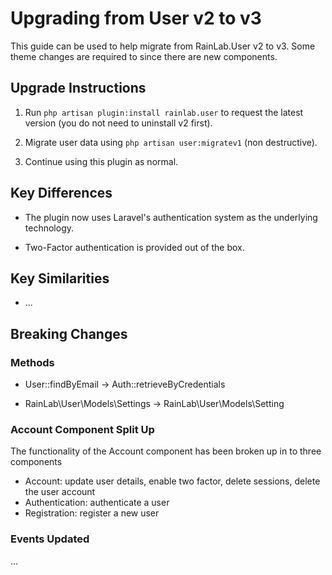 # Upgrading from User v2 to v3

This guide can be used to help migrate from RainLab.User v2 to v3. Some theme changes are required to since there are new components.

## Upgrade Instructions

1. Run `php artisan plugin:install rainlab.user` to request the latest version (you do not need to uninstall v2 first).

1. Migrate user data using `php artisan user:migratev1` (non destructive).

1. Continue using this plugin as normal.

## Key Differences

- The plugin now uses Laravel's authentication system as the underlying technology.

- Two-Factor authentication is provided out of the box.

## Key Similarities

- ...

## Breaking Changes

### Methods

- User::findByEmail → Auth::retrieveByCredentials

- RainLab\User\Models\Settings → RainLab\User\Models\Setting

### Account Component Split Up

The functionality of the Account component has been broken up in to three components

- Account: update user details, enable two factor, delete sessions, delete the user account
- Authentication: authenticate a user
- Registration: register a new user


### Events Updated

...
